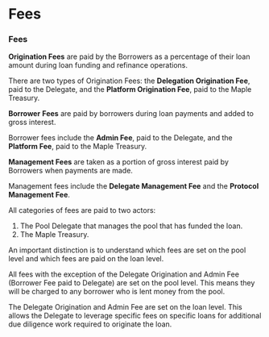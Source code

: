# Fees

### **Fees**

**Origination Fees** are paid by the Borrowers as a percentage of their loan amount during loan funding and refinance operations.&#x20;

There are two types of Origination Fees: the **Delegation Origination Fee**, paid to the Delegate, and the **Platform Origination Fee**, paid to the Maple Treasury.

**Borrower** **Fees** are paid by borrowers during loan payments and added to gross interest.&#x20;

Borrower fees include the **Admin Fee**, paid to the Delegate, and the **Platform Fee**, paid to the Maple Treasury.

**Management Fees** are taken as a portion of gross interest paid by Borrowers when payments are made.&#x20;

Management fees include the **Delegate Management Fee** and the **Protocol Management Fee**.

All categories of fees are paid to two actors:

1. The Pool Delegate that manages the pool that has funded the loan.
2. The Maple Treasury.

An important distinction is to understand which fees are set on the pool level and which fees are paid on the loan level.

All fees with the exception of the Delegate Origination and Admin Fee (Borrower Fee paid to Delegate) are set on the pool level. This means they will be charged to any borrower who is lent money from the pool.

The Delegate Origination and Admin Fee are set on the loan level. This allows the Delegate to leverage specific fees on specific loans for additional due diligence work required to originate the loan.

